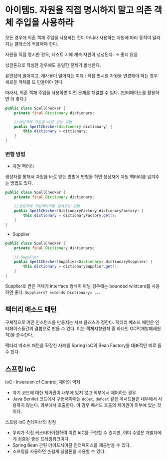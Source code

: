# 아이템5. 자원을 직접 명시하지 말고 의존 객체 주입을 사용하라

모든 경우에 의존 객체 주입을 사용하는 것이 아니라 사용하는 자원에 따라 동작이 달라지는 클래스에 적용해야 한다.

자원을 직접 명시한 경우, 테스트 시에 계속 자원이 생성된다. → 좋지 않음

싱글톤으로 작성한 경우에도 동일한 문제가 발생한다.

유연성이 떨어지고, 재사용이 떨어지는 이유 : 직접 명시한 자원을 변경해야 하는 경우 새로운 객체를 또 만들어야 한다.

따라서, 의존 객체 주입을 사용하면 이런 문제를 해결할 수 있다. (인터페이스를 활용하면 더 좋다.)

```java
public class SpellChecker {
    private final Dictionary dictionary;

    //생성자에 자원을 바로 받는 방법
    public SpellChecker(Dictionary dictionary) {
        this.dictionary = dictionary;
    }
}
```

### 변형 방법

- 자원 팩터리

생성자를 통해서 자원을 바로 받는 방법에 변형을 하면 생성자에 자원 팩터리를 넘겨주는 방법도 있다.

```java
public class SpellChecker {
	private final Dictionary dictionary;

	//생성자에 자원팩터리를 넘겨주는 방법
	public SpellChecker(DictionaryFactory dictionaryFactory) {
		this.dictionary = dictionaryFactory.get();
	}
}
```

- Supplier

```java
public class SpellChecker {
	private final Dictionary dictionary;

	// Supplier
	public SpellChecker(Supplier<Dictionary> dictionarySupplier) {
		this.dictionary = dictionarySupplier.get();
	}
}
```

Supplier로 받은 객체가 interface 형식이 아닐 경우에는 bounded wildcard를 사용하면 좋다. `Supplier<? extends Dictionary> ...`

## 팩터리 메소드 패턴

구체적으로 어떤 인스턴스를 만들지는 서브 클래스가 정한다.
팩터리 메소드 패턴은 인터페이스들간의 결합으로 만들 수 있다.
이는 객체지향원칙 중 하나인 OCP(개방폐쇄원칙)을 준수한다.

팩터리 메소드 패턴을 확장한 사례를 Spring IoC의 Bean Factory를 대표적인 예로 들 수 있다.

## 스프링 IoC

IoC : Inversion of Control, 제어의 역치

- 자기 코드에 대한 제어권이 내부에 있지 않고 외부에서 제어하는 경우
- Java Servlet 코드에서 구현해야하는 `doGet`, `doPost` 같은 메서드들은 내부에서 사용하지 않는다. 외부에서 호출한다. 이 경우 메서드 호출의 제어권이 외부에 있는 것이다.

스프링 IoC 컨테이너의 장점

- 우리가 직접 커스터마이징하여 이런 IoC를 구현할 수 있지만, 이미 수많은 개발자에게 검증된 좋은 프레임워크이다.
- Spring Bean 관련 라이프사이클 인터페이스를 제공받을 수 있다.
- 스프링을 사용하면 손쉽게 싱클톤을 사용할 수 있다.
